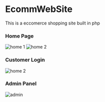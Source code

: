 # EcommWebSite
This is a eccomerce shopping site built in php
### Home Page
![home 1](https://user-images.githubusercontent.com/31515245/42436064-62b19da6-8376-11e8-8bb3-ba8425a7da09.png)
![home 2](https://user-images.githubusercontent.com/31515245/42436100-7f52a086-8376-11e8-8039-49fa378c26f8.png)
### Customer Login
![home 2](https://user-images.githubusercontent.com/31515245/42436100-7f52a086-8376-11e8-8039-49fa378c26f8.png)

### Admin Panel
![admin](https://user-images.githubusercontent.com/31515245/42436180-c60b3362-8376-11e8-89fd-f977ec775a31.png)

